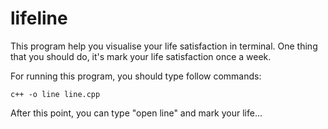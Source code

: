 # lifeline
This program help you visualise your life satisfaction in terminal. One thing that you should do, it's mark your life satisfaction once a week.

For running this program, you should type follow commands:
```
c++ -o line line.cpp
```
After this point, you can type "open line" and mark your life...
